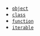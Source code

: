 * [`object`](/abstraction/object/)
* [`class`](/abstraction/class/)
* [`function`](/abstraction/function/)
* [`iterable`](/abstraction/iterable/)